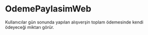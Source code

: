 # OdemePaylasimWeb
Kullanıcılar gün sonunda yapılan alışverşin toplam ödemesinde kendi ödeyeceği miktarı görür.
